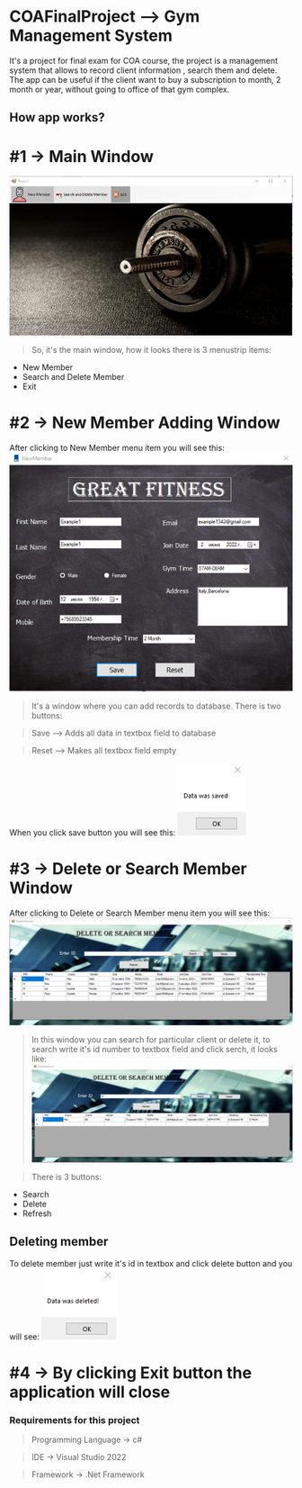 # COAFinalProject --> Gym Management System

It's a project for final exam for COA course, the project  is a management system that allows to record client information , search them and delete. The app can be useful if the client want to buy a subscription to month, 2 month or year, without going to office of that gym complex. 
## How app works?

# #1 -> Main Window
![Main Window](https://github.com/kngg5/COAFinalProject/blob/main/screenshots/Main%20window.png)
> So, it's the main window, how it looks there is 3 menustrip items:
- New Member
- Search and Delete Member
- Exit

# #2 -> New Member Adding Window 

After clicking to  New Member menu item you will see this:
![Main Window](https://github.com/kngg5/COAFinalProject/blob/main/screenshots/creating%20record.png)

> It's a window where you can add records to database. There is two buttons:
 
> Save --> Adds all data in textbox field to database

> Reset --> Makes all textbox field empty

When you click save button you will see this:
![Main Window](https://github.com/kngg5/COAFinalProject/blob/main/screenshots/saved%20data.png)


# #3 -> Delete or Search Member Window

After clicking to Delete or Search Member menu item you will see this:
![Main Window](https://github.com/kngg5/COAFinalProject/blob/main/screenshots/delete%20or%20search%20member.png)

> In this window you can search for particular client or delete it, to search write it's id number to textbox field and click serch, it looks like:
![Main Window](https://github.com/kngg5/COAFinalProject/blob/main/screenshots/searching%20data.png)


> There is 3 buttons:
- Search
- Delete
- Refresh


## Deleting member
To delete member just write it's id in textbox and click delete button and you will see:
![Main Window](https://github.com/kngg5/COAFinalProject/blob/main/screenshots/delete%20data.png)


# #4 -> By clicking Exit button the application will close

### Requirements for this project
> Programming Language -> c#

> IDE -> Visual Studio 2022

> Framework -> .Net Framework
